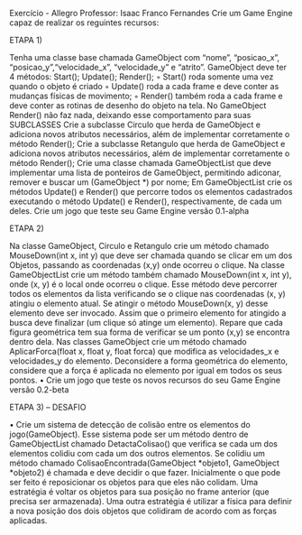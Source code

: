 Exercício - Allegro
Professor: Isaac Franco Fernandes
Crie um Game Engine capaz de realizar os reguintes recursos:

ETAPA 1)

Tenha uma classe base chamada GameObject com “nome”, “posicao_x”, “posicao_y”,“velocidade_x”, “velocidade_y” e “atrito”.
GameObject deve ter 4 métodos: Start(); Update(); Render();
◦ Start() roda somente uma vez quando o objeto é criado
◦ Update() roda a cada frame e deve conter as mudanças físicas de movimento;
◦ Render() também roda a cada frame e deve conter as rotinas de desenho do objeto na
tela. No GameObject Render() não faz nada, deixando esse comportamento para suas
SUBCLASSES
Crie a subclasse Circulo que herda de GameObject e adiciona novos atributos necessários,
além de implementar corretamente o método Render();
Crie a subclasse Retangulo que herda de GameObject e adiciona novos atributos
necessários, além de implementar corretamente o método Render();
Crie uma classe chamada GameObjectList que deve implementar uma lista de ponteiros de
GameObject, permitindo adiconar, remover e buscar um (GameObject *) por nome;
Em GameObjectList crie os métodos Update() e Render() que percorre todos os elementos
cadastrados executando o método Update() e Render(), respectivamente, de cada um deles.
Crie um jogo que teste seu Game Engine versão 0.1-alpha

ETAPA 2)

 Na classe GameObject, Circulo e Retangulo crie um método chamado MouseDown(int x, int
y) que deve ser chamada quando se clicar em um dos Objetos, passando as coordenadas (x,y) onde ocorreu o clique.
 Na classe GameObjectList crie um método também chamado MouseDown(int x, int y), onde
(x, y) é o local onde ocorreu o clique. Esse método deve percorrer todos os elementos da
lista verificando se o clique nas coordenadas (x, y) atingiu o elemento atual. Se atingir o
método MouseDown(x, y) desse elemento deve ser invocado. Assim que o primeiro
elemento for atingido a busca deve finalizar (um clique só atinge um elemento). Repare que
cada figura geométrica tem sua forma de verificar se um ponto (x,y) se encontra dentro dela.
 Nas classes GameObject crie um método chamado AplicarForca(float x, float y, float forca)
que modifica as velocidades_x e velocidades_y do elemento. Deconsidere a forma
geométrica do elemento, considere que a força é aplicada no elemento por igual em todos os
seus pontos.
• Crie um jogo que teste os novos recursos do seu Game Engine versão 0.2-beta

ETAPA 3) – DESAFIO

• Crie um sistema de detecção de colisão entre os elementos do jogo(GameObject). Esse
sistema pode ser um método dentro de GameObjectList chamado DetactaColisao() que
verifica se cada um dos elementos colidiu com cada um dos outros elementos. Se colidiu um
método chamado ColisaoEncontrada(GameObject *objeto1, GameObject *objeto2) é
chamada e deve decidir o que fazer. Inicialmente o que pode ser feito é reposicionar os
objetos para que eles não colidam. Uma estratégia é voltar os objetos para sua posição no
frame anterior (que precisa ser armazenada). Uma outra estratégia é utilizar a física para
definir a nova posição dos dois objetos que colidiram de acordo com as forças aplicadas.
